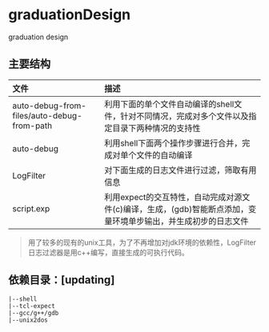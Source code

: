 # graduationDesign

graduation  design

## 主要结构


| 文件 | 描述 |
| :-- | :-- |
|auto-debug-from-files/auto-debug-from-path | 利用下面的单个文件自动编译的shell文件，针对不同情况，完成对多个文件以及指定目录下两种情况的支持性 |
| auto-debug | 利用shell下面两个操作步骤进行合并，完成对单个文件的自动编译 |
| LogFilter | 对下面生成的日志文件进行过滤，筛取有用信息 |
| script.exp | 利用expect的交互特性，自动完成对源文件(c)编译，生成，(gdb)智能断点添加，变量环境单步输出，并生成初步的日志文件 |


> 用了较多的现有的unix工具，为了不再增加对jdk环境的依赖性，LogFilter日志过滤器是用c++编写，直接生成的可执行代码。

## 依赖目录：[updating]

```
|--shell
|--tcl-expect
|--gcc/g++/gdb
|--unix2dos

```

